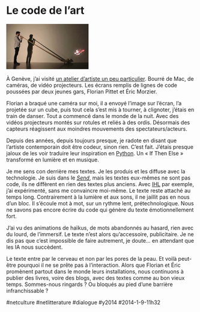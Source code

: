 # Le code de l’art

![](_i/fp.png)

À Genève, j’ai visité [un atelier d’artiste un peu particulier](http://www.sigmasix.ch/). Bourré de Mac, de caméras, de vidéo projecteurs. Les écrans remplis de lignes de code poussées par deux jeunes gars, Florian Pittet et Éric Morzier.

Florian a braqué une caméra sur moi, il a envoyé l’image sur l’écran, l’a projetée sur un cube, puis tout cela s’est mis à tourner, à clignoter, j’étais en train de danser. Tout a commencé dans le monde de la nuit. Avec des vidéos projecteurs montés sur rotules et reliés à des ordis. Désormais des capteurs réagissent aux moindres mouvements des spectateurs/acteurs.

Depuis des années, depuis toujours presque, je radote en disant que l’artiste contemporain doit être codeur, sinon rien. C’est fait. J’étais presque jaloux de les voir traduire leur inspiration en [Python](http://www.python.org/). Un « If Then Else » transformé en lumière et en musique.

Je me sens con derrière mes textes. Je les produis et les diffuse avec la technologie. Je suis dans le *[Send](#send)*, mais les textes eux-mêmes ne sont pas code, ils ne diffèrent en rien des textes plus anciens. Avec [IHL](http://ihl.tcrouzet.com/) par exemple, j’ai expérimenté, sans me convaincre moi-même. Le texte reste attaché au temps long. Contrairement à la lumière et aux sons, il ne jaillit pas en nous d’un bloc. Il s’écoule mot à mot, sur un rythme lent, prétechnologique. Nous ne savons pas encore écrire du code qui génère du texte émotionnellement fort.

J’ai vu des animations de haïkus, de mots abandonnés au hasard, rien avec du lourd, de l’immersif. Le texte n’est alors qu’accessoire, publicitaire. Je ne dis pas que c’est impossible de faire autrement, je doute... en attendant que les IA nous succèdent.

Le texte entre par le cerveau et non par les pores de la peau. Et voilà peut-être pourquoi il ne se prête pas à l’interaction. Alors que Florian et Éric promènent partout dans le monde leurs installations, nous continuons à publier des livres, voire des blogs, avec des textes comme au bon vieux temps. Sommes-nous ringards ? Ou bloqués au pied d’une barrière infranchissable ?



#netculture #netlitterature #dialogue #y2014 #2014-1-9-11h32
